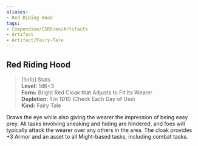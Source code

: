 ```yaml
---
aliases:
- Red Riding Hood
tags:
- Compendium/CSRD/en/Artifacts
- Artifact
- Artifact/Fairy-Tale
---
```


  
## Red Riding Hood  
>[!info] Stats  
> **Level:** 1d6+3  
> **Form:** Bright Red Cloak that Adjusts to Fit Its Wearer  
> **Depletion:** 1 in 1D10 (Check Each Day of Use)  
> **Kind:** Fairy Tale
  
Draws the eye while also giving the wearer the impression of being easy prey. All tasks involving sneaking and hiding are hindered, and foes will typically attack the wearer over any others in the area. The cloak provides +3 Armor and an asset to all Might-based tasks, including combat tasks.